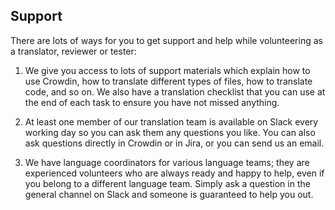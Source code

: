 ## Support

There are lots of ways for you to get support and help while volunteering as a translator, reviewer or tester:

1. We give you access to lots of support materials which explain how to use Crowdin, how to translate different types of files, how to translate code, and so on. We also have a translation checklist that you can use at the end of each task to ensure you have not missed anything.

2. At least one member of our translation team is available on Slack every working day so you can ask them any questions you like. You can also ask questions directly in Crowdin or in Jira, or you can send us an email.

3. We have language coordinators for various language teams; they are experienced volunteers who are always ready and happy to help, even if you belong to a different language team. Simply ask a question in the general channel on Slack and someone is guaranteed to help you out.